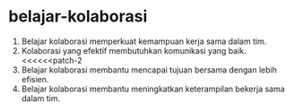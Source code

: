 # belajar-kolaborasi
1. Belajar kolaborasi memperkuat kemampuan kerja sama dalam tim.
2. Kolaborasi yang efektif membutuhkan komunikasi yang baik.
<<<<<<patch-2
3. Belajar kolaborasi membantu mencapai tujuan bersama dengan lebih efisien.<br>
4. Belajar kolaborasi membantu meningkatkan keterampilan bekerja sama dalam tim.







